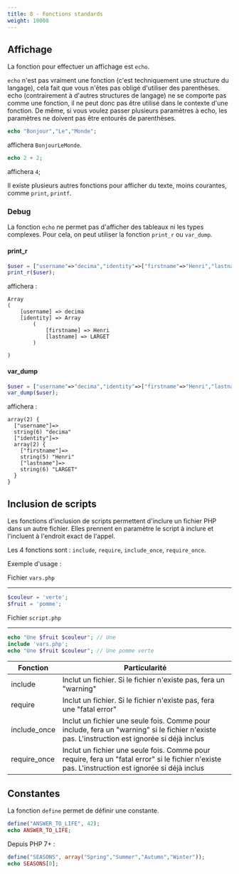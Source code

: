 ```yaml
---
title: 8 - Fonctions standards
weight: 10008
---
```


## Affichage

La fonction pour effectuer un affichage est `echo`.

`echo` n'est pas vraiment une fonction (c'est techniquement une structure du langage), cela fait que vous n'êtes pas
obligé d'utiliser des parenthèses. echo (contrairement à d'autres structures de langage) ne se comporte pas comme une
fonction, il ne peut donc pas être utilisé dans le contexte d'une fonction. De même, si vous voulez passer plusieurs
paramètres à echo, les paramètres ne doivent pas être entourés de parenthèses.

```php
echo "Bonjour","Le","Monde";
```

affichera `BonjourLeMonde`.

```php
echo 2 + 2;
```

affichera `4`;

Il existe plusieurs autres fonctions pour afficher du texte, moins courantes, comme `print`, `printf`.

### Debug

La fonction `echo` ne permet pas d'afficher des tableaux ni les types complexes.
Pour cela, on peut utiliser la fonction `print_r` ou `var_dump`.

#### print_r
```php
$user = ["username"=>"decima","identity"=>["firstname"=>"Henri","lastname"=>"LARGET"]];
print_r($user);
```
affichera : 
```
Array
(
    [username] => decima
    [identity] => Array
        (
            [firstname] => Henri
            [lastname] => LARGET
        )

)
```
#### var_dump
```php
$user = ["username"=>"decima","identity"=>["firstname"=>"Henri","lastname"=>"LARGET"]];
var_dump($user);
```
affichera :
```
array(2) {
  ["username"]=>
  string(6) "decima"
  ["identity"]=>
  array(2) {
    ["firstname"]=>
    string(5) "Henri"
    ["lastname"]=>
    string(6) "LARGET"
  }
}
```

## Inclusion de scripts

Les fonctions d'inclusion de scripts permettent d'inclure un fichier PHP dans un autre fichier. Elles prennent en
paramètre le script à inclure et l'incluent à l'endroit exact de l'appel.

Les 4 fonctions sont : `include`, `require`, `include_once`, `require_once`.

Exemple d'usage :

Fichier `vars.php`

---

```php
$couleur = 'verte';
$fruit = 'pomme';
```

Fichier `script.php`

---

```php
echo "Une $fruit $couleur"; // Une
include 'vars.php';
echo "Une $fruit $couleur"; // Une pomme verte
```

| Fonction     | Particularité                                                                                                                                    |
|--------------|--------------------------------------------------------------------------------------------------------------------------------------------------|
| include      | Inclut un fichier. Si le fichier n'existe pas, fera un "warning"                                                                                 |
| require      | Inclut un fichier. Si le fichier n'existe pas, fera une "fatal error"                                                                            |
| include_once | Inclut un fichier une seule fois. Comme pour include, fera un "warning" si le fichier n'existe pas. L'instruction est ignorée si déjà inclus     |
| require_once | Inclut un fichier une seule fois. Comme pour require, fera un "fatal error" si le fichier n'existe pas. L'instruction est ignorée si déjà inclus |

## Constantes

La fonction `define` permet de définir une constante.

```php
define("ANSWER_TO_LIFE", 42);
echo ANSWER_TO_LIFE;
```
Depuis PHP 7+ : 
```php
define("SEASONS", array("Spring","Summer","Autumn","Winter"));
echo SEASONS[0];
```


